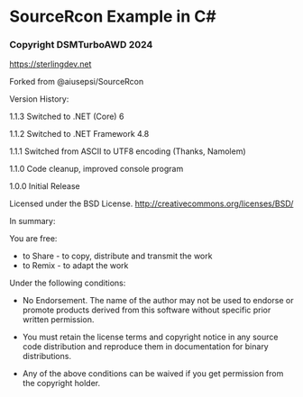 # SourceRcon Example in C#
### Copyright DSMTurboAWD 2024
https://sterlingdev.net 

Forked from @aiusepsi/SourceRcon

Version History:

1.1.3 Switched to .NET (Core) 6

1.1.2   Switched to .NET Framework 4.8

1.1.1	Switched from ASCII to UTF8 encoding (Thanks, Namolem)

1.1.0 	Code cleanup, improved console program

1.0.0 	Initial Release

Licensed under the BSD License.
http://creativecommons.org/licenses/BSD/

In summary:

You are free:

* to Share - to copy, distribute and transmit the work
* to Remix - to adapt the work

Under the following conditions:

* No Endorsement. The name of the author may not be used to endorse or promote products derived from this software without specific prior written permission.
    
* You must retain the license terms and copyright notice in any source code distribution and reproduce them in documentation for binary distributions.
* Any of the above conditions can be waived if you get permission from the copyright holder.

